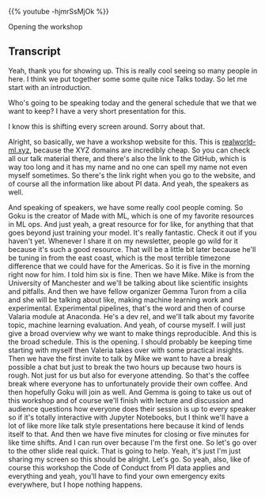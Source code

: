 <!--
.. title: Opening Talk
.. slug: opening-talk
.. date: 2022-12-02 13:00:00 UTC+01:00
.. tags: 
.. category: 
.. link: 
.. description: 
.. type: text
.. author: Jesper Dramsch
-->

{{% youtube -hjmrSsMjOk %}}

Opening the workshop

## Transcript

Yeah, thank you for showing up. This is really cool seeing so many people in here. I think we put together some some quite nice Talks today. So let me start with an introduction. 

Who's going to be speaking today and the general schedule that we that we want to keep? I have a very short presentation for this.

I know this is shifting every screen around. Sorry about that. 

Alright, so basically, we have a workshop website for this. This is [realworld-ml.xyz](https://realworld-ml.xyz), because the XYZ domains are incredibly cheap. So you can check all our talk material there, and there's also the link to the GitHub, which is way too long and it has my name and no one can spell my name not even myself sometimes. So there's the link right when you go to the website, and of course all the information like about PI data. And yeah, the speakers as well. 

And speaking of speakers, we have some really cool people coming. So Goku is the creator of Made with ML, which is one of my favorite resources in ML ops. And just yeah, a great resource for for like, for anything that that goes beyond just training your model. It's really fantastic. Check it out if you haven't yet. Whenever I share it on my newsletter, people go wild for it because it's such a good resource. That will be a little bit later because he'll be tuning in from the east coast, which is the most terrible timezone difference that we could have for the Americas. So it is five in the morning right now for him. I told him six is fine. Then we have Mike. Mike is from the University of Manchester and we'll be talking about like scientific insights and pitfalls. And then we have fellow organizer Gemma Turon from a cilia and she will be talking about like, making machine learning work and experimental. Experimental pipelines, that's the word and then of course Valaria module at Anaconda. He's a dev rel, and we'll talk about my favorite topic, machine learning evaluation. And yeah, of course myself. I will just give a broad overview why we want to make things reproducible. And this is the broad schedule. This is the opening. I should probably be keeping time starting with myself then Valeria takes over with some practical insights. Then we have the first invite to talk by Mike we want to have a break possible a chat but just to break the two hours up because two hours is rough. Not just for us but also for everyone attending. So that's the coffee break where everyone has to unfortunately provide their own coffee. And then hopefully Goku will join as well. And Gemma is going to take us out of this workshop and of course we'll finish with lecture and discussion and audience questions how everyone does their session is up to every speaker so if it's totally interactive with Jupyter Notebooks, but I think we'll have a lot of like more like talk style presentations here because it kind of lends itself to that. And then we have five minutes for closing or five minutes for like time shifts. And I can run over because I'm the first one. So let's go over to the other slide real quick. That is going to help. Yeah, it's just I'm just sharing my screen so this should be alright. Let's go. So yeah, also, like of course this workshop the Code of Conduct from PI data applies and everything and yeah, you'll have to find your own emergency exits everywhere, but I hope nothing happens.